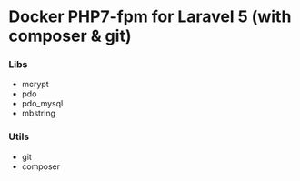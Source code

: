 # Docker PHP7-fpm for Laravel 5 (with composer & git)

### Libs
* mcrypt
* pdo
* pdo_mysql
* mbstring

### Utils
* git
* composer
